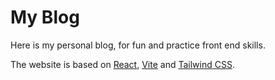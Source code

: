 # My Blog

Here is my personal blog, for fun and practice front end skills.

The website is based on [React](https://github.com/facebook/react), [Vite](https://github.com/vitejs/vite) and [Tailwind CSS](https://github.com/tailwindlabs/tailwindcss).
